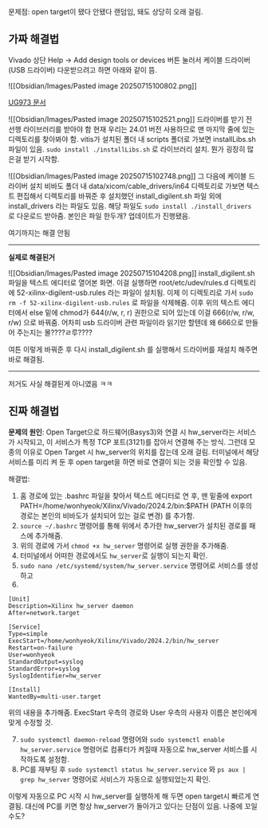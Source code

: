 
문제점: open target이 됐다 안됐다 랜덤임, 돼도 상당히 오래 걸림.


## 가짜 해결법
Vivado 상단 Help -> Add design tools or devices 버튼 눌러서 케이블 드라이버(USB 드라이버) 다운받으려고 하면 아래와 같이 뜸.

![[Obsidian/Images/Pasted image 20250715100802.png]]

[UG973 문서](https://docs.amd.com/r/en-US/ug973-vivado-release-notes-install-license/Installing-Cable-Drivers)

![[Obsidian/Images/Pasted image 20250715102521.png]]
드라이버를 받기 전 선행 라이브러리를 받아야 함
현재 우리는 24.01 버전 사용하므로 맨 마지막 줄에 있는 디렉토리를 찾아봐야 함.
vitis가 설치된 폴더 내 scripts 폴더로 가보면 installLibs.sh 파일이 있음.
``sudo install ./installLibs.sh`` 로 라이브러리 설치.
뭔가 굉장히 많은걸 받기 시작함.

![[Obsidian/Images/Pasted image 20250715102748.png]]
그 다음에 케이블 드라이버 설치
비바도 폴더 내 data/xicom/cable_drivers/in64 디렉토리로 가보면 텍스트 편집해서 디렉토리를 바꿔준 후 설치했던 install_digilent.sh 파일 외에 install_drivers 라는 파일도 있음.
해당 파일도 ``sudo install ./install_drivers`` 로 다운로드 받아줌.
본인은 파일 한두개? 업데이트가 진행됐음.

여기까지는 해결 안됨

-------------------------------------
**실제로 해결된거**

![[Obsidian/Images/Pasted image 20250715104208.png]]
install_digilent.sh 파일을 텍스트 에디터로 열어본 화면.
이걸 실행하면 root/etc/udev/rules.d 디렉토리에 52-xilinx-digilent-usb.rules 라는 파일이 설치됨.
이제 이 디렉토리로 가서 ``sudo rm -f 52-xilinx-digilent-usb.rules`` 로 파일을 삭제해줌.
이후 위의 텍스트 에디터에서 else 밑에 chmod가 644(r/w, r, r) 권한으로 되어 있는데 이걸 666(r/w, r/w, r/w) 으로 바꿔줌.
어차피 usb 드라이버 관련 파일이라 읽기만 할텐데 왜 666으로 만들어 주는지는 몰????ㄹ루????

여튼 이렇게 바꿔준 후 다시 install_digilent.sh 를 실행해서 드라이버를 재설치 해주면 바로 해결됨.




------------------------------
저거도 사실 해결된게 아니였음 ㅋㅋ
## 진짜 해결법

**문제의 원인**: 
Open Target으로 하드웨어(Basys3)와 연결 시 hw_server라는 서비스가 시작되고, 이 서비스가 특정 TCP 포트(3121)를 잡아서 연결해 주는 방식.
그런데 모종의 이유로 Open Target 시 hw_server의 위치를 잡는데 오래 걸림. 터미널에서 해당 서비스를 미리 켜 둔 후 open target을 하면 바로 연결이 되는 것을 확인할 수 있음.

해결법: 
1. 홈 경로에 있는 .bashrc 파일을 찾아서 텍스트 에디터로 연 후, 맨 밑줄에 
   export PATH=/home/wonhyeok/Xilinx/Vivado/2024.2/bin:$PATH
   (PATH 이후의 경로는 본인의 비바도가 설치되어 있는 걸로 변경) 를 추가함.
2.  ``source ~/.bashrc`` 명령어를 통해 위에서 추가한 hw_server가 설치된 경로를 패스에 추가해줌.
3. 위의 경로에 가서 ``chmod +x hw_server`` 명령어로 실행 권한을 추가해줌.
4. 터미널에서 어떠한 경로에서도 ``hw_server``로 실행이 되는지 확인.
5. ``sudo nano /etc/systemd/system/hw_server.service`` 명령어로 서비스를 생성하고
6. 
```shell
[Unit]
Description=Xilinx hw_server daemon
After=network.target

[Service]
Type=simple
ExecStart=/home/wonhyeok/Xilinx/Vivado/2024.2/bin/hw_server
Restart=on-failure
User=wonhyeok
StandardOutput=syslog
StandardError=syslog
SyslogIdentifier=hw_server

[Install]
WantedBy=multi-user.target
```
위의 내용을 추가해줌. ExecStart 우측의 경로와 User 우측의 사용자 이름은 본인에게 맞게 수정할 것.

7. ``sudo systemctl daemon-reload`` 명령어와 ``sudo systemctl enable hw_server.service`` 명령어로 컴퓨터가 켜질때 자동으로 hw_server 서비스를 시작하도록 설정함.
8. PC를 재부팅 후 ``sudo systemctl status hw_server.service`` 와 ``ps aux | grep hw_server`` 명령어로 서비스가 자동으로 실행되었는지 확인.

이렇게 자동으로 PC 시작 시 hw_server를 실행하게 해 두면 open target시 빠르게 연결됨.
대신에 PC를 키면 항상 hw_server가 돌아가고 있다는 단점이 있음. 나중에 꼬일수도?